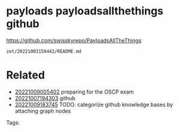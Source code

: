 # payloads payloadsallthethings github
https://github.com/swisskyrepo/PayloadsAllTheThings

` zet/20221003150442/README.md `

# Related

- [20221009005402](/zet/20221009005402/README.md) preparing for the OSCP exam
- [20221007194303](/zet/20221007194303/README.md) github
- [20221009183745](/zet/20221009183745/README.md) TODO: categorize github knowledge bases by attaching graph nodes

Tags:

    
